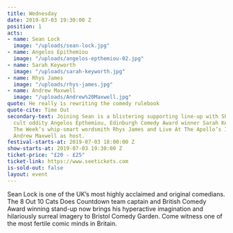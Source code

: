 ```yaml
---
title: Wednesday
date: 2019-07-03 19:30:00 Z
position: 1
acts:
- name: Sean Lock
  image: "/uploads/sean-lock.jpg"
- name: Angelos Epithemiou
  image: "/uploads/angelos-epthemiou-02.jpg"
- name: Sarah Keyworth
  image: "/uploads/sarah-keyworth.jpg"
- name: Rhys James
  image: "/uploads/rhys-james.jpg"
- name: Andrew Maxwell
  image: "/uploads/Andrew%20Maxwell.jpg"
quote: He really is rewriting the comedy rulebook
quote-cite: Time Out
secondary-text: Joining Sean is a blistering supporting line-up with Shooting Stars
  cult oddity Angelos Epthemiou, Edinburgh Comedy Award winner Sarah Keyworth, Mock
  The Week’s whip-smart wordsmith Rhys James and Live At The Apollo’s Irish raconteur
  Andrew Maxwell as host.
festival-starts-at: 2019-07-03 18:00:00 Z
show-starts-at: 2019-07-03 19:30:00 Z
ticket-price: "£20 - £25"
ticket-link: https://www.seetickets.com
is-sold-out: false
layout: event
---
```


Sean Lock is one of the UK’s most highly acclaimed and original comedians. The 8 Out 10 Cats Does Countdown team captain and British Comedy Award winning stand-up now brings his hyperactive imagination and hilariously surreal imagery to Bristol Comedy Garden. Come witness one of the most fertile comic minds in Britain.